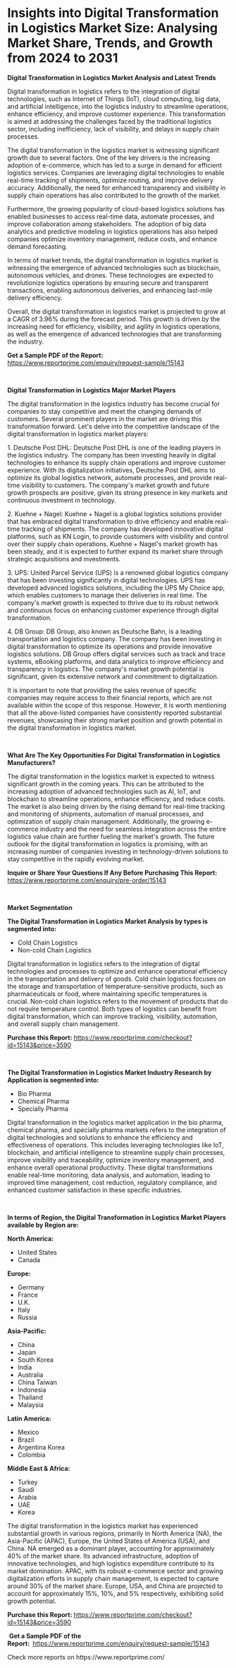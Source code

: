 <p><h1>Insights into Digital Transformation in Logistics Market Size: Analysing Market Share, Trends, and Growth from 2024 to 2031</h1></p><p><strong>Digital Transformation in Logistics Market Analysis and Latest Trends</strong></p>
<p><p>Digital transformation in logistics refers to the integration of digital technologies, such as Internet of Things (IoT), cloud computing, big data, and artificial intelligence, into the logistics industry to streamline operations, enhance efficiency, and improve customer experience. This transformation is aimed at addressing the challenges faced by the traditional logistics sector, including inefficiency, lack of visibility, and delays in supply chain processes.</p><p>The digital transformation in the logistics market is witnessing significant growth due to several factors. One of the key drivers is the increasing adoption of e-commerce, which has led to a surge in demand for efficient logistics services. Companies are leveraging digital technologies to enable real-time tracking of shipments, optimize routing, and improve delivery accuracy. Additionally, the need for enhanced transparency and visibility in supply chain operations has also contributed to the growth of the market.</p><p>Furthermore, the growing popularity of cloud-based logistics solutions has enabled businesses to access real-time data, automate processes, and improve collaboration among stakeholders. The adoption of big data analytics and predictive modeling in logistics operations has also helped companies optimize inventory management, reduce costs, and enhance demand forecasting.</p><p>In terms of market trends, the digital transformation in logistics market is witnessing the emergence of advanced technologies such as blockchain, autonomous vehicles, and drones. These technologies are expected to revolutionize logistics operations by ensuring secure and transparent transactions, enabling autonomous deliveries, and enhancing last-mile delivery efficiency.</p><p>Overall, the digital transformation in logistics market is projected to grow at a CAGR of 3.96% during the forecast period. This growth is driven by the increasing need for efficiency, visibility, and agility in logistics operations, as well as the emergence of advanced technologies that are transforming the industry.</p></p>
<p><strong>Get a Sample PDF of the Report:&nbsp;</strong> <a href="https://www.reportprime.com/enquiry/request-sample/15143">https://www.reportprime.com/enquiry/request-sample/15143</a></p>
<p>&nbsp;</p>
<p><strong>Digital Transformation in Logistics Major Market Players</strong></p>
<p><p>The digital transformation in the logistics industry has become crucial for companies to stay competitive and meet the changing demands of customers. Several prominent players in the market are driving this transformation forward. Let's delve into the competitive landscape of the digital transformation in logistics market players:</p><p>1. Deutsche Post DHL: Deutsche Post DHL is one of the leading players in the logistics industry. The company has been investing heavily in digital technologies to enhance its supply chain operations and improve customer experience. With its digitalization initiatives, Deutsche Post DHL aims to optimize its global logistics network, automate processes, and provide real-time visibility to customers. The company's market growth and future growth prospects are positive, given its strong presence in key markets and continuous investment in technology.</p><p>2. Kuehne + Nagel: Kuehne + Nagel is a global logistics solutions provider that has embraced digital transformation to drive efficiency and enable real-time tracking of shipments. The company has developed innovative digital platforms, such as KN Login, to provide customers with visibility and control over their supply chain operations. Kuehne + Nagel's market growth has been steady, and it is expected to further expand its market share through strategic acquisitions and investments.</p><p>3. UPS: United Parcel Service (UPS) is a renowned global logistics company that has been investing significantly in digital technologies. UPS has developed advanced logistics solutions, including the UPS My Choice app, which enables customers to manage their deliveries in real time. The company's market growth is expected to thrive due to its robust network and continuous focus on enhancing customer experience through digital transformation.</p><p>4. DB Group: DB Group, also known as Deutsche Bahn, is a leading transportation and logistics company. The company has been investing in digital transformation to optimize its operations and provide innovative logistics solutions. DB Group offers digital services such as track and trace systems, eBooking platforms, and data analytics to improve efficiency and transparency in logistics. The company's market growth potential is significant, given its extensive network and commitment to digitalization.</p><p>It is important to note that providing the sales revenue of specific companies may require access to their financial reports, which are not available within the scope of this response. However, it is worth mentioning that all the above-listed companies have consistently reported substantial revenues, showcasing their strong market position and growth potential in the digital transformation in logistics market.</p></p>
<p>&nbsp;</p>
<p><strong>What Are The Key Opportunities For Digital Transformation in Logistics Manufacturers?</strong></p>
<p><p>The digital transformation in the logistics market is expected to witness significant growth in the coming years. This can be attributed to the increasing adoption of advanced technologies such as AI, IoT, and blockchain to streamline operations, enhance efficiency, and reduce costs. The market is also being driven by the rising demand for real-time tracking and monitoring of shipments, automation of manual processes, and optimization of supply chain management. Additionally, the growing e-commerce industry and the need for seamless integration across the entire logistics value chain are further fueling the market's growth. The future outlook for the digital transformation in logistics is promising, with an increasing number of companies investing in technology-driven solutions to stay competitive in the rapidly evolving market.</p></p>
<p><strong>Inquire or Share Your Questions If Any Before Purchasing This Report:</strong> <a href="https://www.reportprime.com/enquiry/pre-order/15143">https://www.reportprime.com/enquiry/pre-order/15143</a></p>
<p>&nbsp;</p>
<p><strong>Market Segmentation</strong></p>
<p><strong>The Digital Transformation in Logistics Market Analysis by types is segmented into:</strong></p>
<p><ul><li>Cold Chain Logistics</li><li>Non-cold Chain Logistics</li></ul></p>
<p><p>Digital transformation in logistics refers to the integration of digital technologies and processes to optimize and enhance operational efficiency in the transportation and delivery of goods. Cold chain logistics focuses on the storage and transportation of temperature-sensitive products, such as pharmaceuticals or food, where maintaining specific temperatures is crucial. Non-cold chain logistics refers to the movement of products that do not require temperature control. Both types of logistics can benefit from digital transformation, which can improve tracking, visibility, automation, and overall supply chain management.</p></p>
<p><strong>Purchase this Report:&nbsp;</strong><a href="https://www.reportprime.com/checkout?id=15143&price=3590">https://www.reportprime.com/checkout?id=15143&price=3590</a></p>
<p>&nbsp;</p>
<p><strong>The Digital Transformation in Logistics Market Industry Research by Application is segmented into:</strong></p>
<p><ul><li>Bio Pharma</li><li>Chemical Pharma</li><li>Specially Pharma</li></ul></p>
<p><p>Digital transformation in the logistics market application in the bio pharma, chemical pharma, and specially pharma markets refers to the integration of digital technologies and solutions to enhance the efficiency and effectiveness of operations. This includes leveraging technologies like IoT, blockchain, and artificial intelligence to streamline supply chain processes, improve visibility and traceability, optimize inventory management, and enhance overall operational productivity. These digital transformations enable real-time monitoring, data analysis, and automation, leading to improved time management, cost reduction, regulatory compliance, and enhanced customer satisfaction in these specific industries.</p></p>
<p>&nbsp;</p>
<p><strong>In terms of Region, the Digital Transformation in Logistics Market Players available by Region are:</strong></p>
<p>
    <p> <strong> North America: </strong>
        <ul>
            <li>United States</li>
            <li>Canada</li>
        </ul>
        </p> 
    <p> <strong> Europe: </strong>
        <ul>
            <li>Germany</li>
            <li>France</li>
            <li>U.K.</li>
            <li>Italy</li>
            <li>Russia</li>
        </ul>
        </p> 
    <p> <strong> Asia-Pacific: </strong>
        <ul>
            <li>China</li>
            <li>Japan</li>
            <li>South Korea</li>
            <li>India</li>
            <li>Australia</li>
            <li>China Taiwan</li>
            <li>Indonesia</li>
            <li>Thailand</li>
            <li>Malaysia</li>
        </ul>
        </p> 
    <p> <strong> Latin America: </strong>
        <ul>
            <li>Mexico</li>
            <li>Brazil</li>
            <li>Argentina Korea</li>
            <li>Colombia</li>
        </ul>
        </p> 
    <p> <strong> Middle East & Africa: </strong>
        <ul>
            <li>Turkey</li>
            <li>Saudi</li>
            <li>Arabia</li>
            <li>UAE</li>
            <li>Korea</li>
        </ul>
    </p>
    </p>
<p><p>The digital transformation in the logistics market has experienced substantial growth in various regions, primarily in North America (NA), the Asia-Pacific (APAC), Europe, the United States of America (USA), and China. NA emerged as a dominant player, accounting for approximately 40% of the market share. Its advanced infrastructure, adoption of innovative technologies, and high logistics expenditure contribute to its market domination. APAC, with its robust e-commerce sector and growing digitalization efforts in supply chain management, is expected to capture around 30% of the market share. Europe, USA, and China are projected to account for approximately 15%, 10%, and 5% respectively, exhibiting solid growth potential.</p></p>
<p><strong>Purchase this Report: </strong><a href="https://www.reportprime.com/checkout?id=15143&price=3590">https://www.reportprime.com/checkout?id=15143&price=3590</a></p>
<p>&nbsp;<strong>Get a Sample PDF of the Report:&nbsp;&nbsp;</strong><a href="https://www.reportprime.com/enquiry/request-sample/15143">https://www.reportprime.com/enquiry/request-sample/15143</a></p>
<p><strong></strong></p>
<p>Check more reports on https://www.reportprime.com/</p>